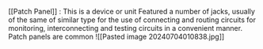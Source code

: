 
[[Patch Panel]] :
This is a device or unit Featured a number of jacks, usually of the same of similar type for the use of connecting and routing circuits for monitoring, interconnecting and testing circuits in a convenient manner. Patch panels are common ![[Pasted image 20240704010838.jpg]]